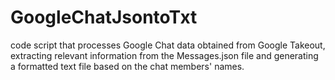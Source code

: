 # GoogleChatJsontoTxt
code script that processes Google Chat data obtained from Google Takeout, extracting relevant information from the Messages.json file and generating a formatted text file based on the chat members' names.
